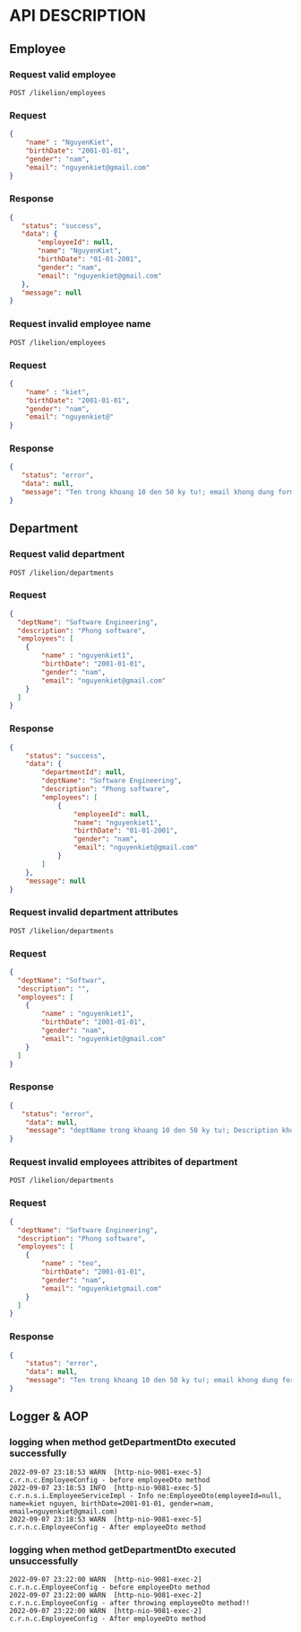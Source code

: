 # API DESCRIPTION

## Employee

### Request valid employee
`POST /likelion/employees`
### Request
```json
{
    "name" : "NguyenKiet",
    "birthDate": "2001-01-01",
    "gender": "nam",    
    "email": "nguyenkiet@gmail.com"
}
```
### Response
 ```json
{
    "status": "success",
    "data": {
        "employeeId": null,
        "name": "NguyenKiet",
        "birthDate": "01-01-2001",
        "gender": "nam",
        "email": "nguyenkiet@gmail.com"
    },
    "message": null
}
```


### Request invalid employee name
`POST /likelion/employees`
### Request
```json
{
    "name" : "kiet",
    "birthDate": "2001-01-01",
    "gender": "nam",    
    "email": "nguyenkiet@"
}
```
### Response
 ```json
{
    "status": "error",
    "data": null,
    "message": "Ten trong khoang 10 den 50 ky tu!; email khong dung format; "
}
```

## Department

### Request valid department
`POST /likelion/departments`
### Request
```json
{
  "deptName": "Software Engineering", 
  "description": "Phong software",
  "employees": [
    {
        "name" : "nguyenkiet1",
        "birthDate": "2001-01-01",
        "gender": "nam",    
        "email": "nguyenkiet@gmail.com"
    }
  ]
}
```
### Response
```json
{
    "status": "success",
    "data": {
        "departmentId": null,
        "deptName": "Software Engineering",
        "description": "Phong software",
        "employees": [
            {
                "employeeId": null,
                "name": "nguyenkiet1",
                "birthDate": "01-01-2001",
                "gender": "nam",
                "email": "nguyenkiet@gmail.com"
            }
        ]
    },
    "message": null
}
```

### Request invalid department attributes
`POST /likelion/departments`
### Request
```json
{
  "deptName": "Softwar", 
  "description": "",
  "employees": [
    {
        "name" : "nguyenkiet1",
        "birthDate": "2001-01-01",
        "gender": "nam",    
        "email": "nguyenkiet@gmail.com"
    }
  ]
}
```
### Response
```json
{
   "status": "error",
    "data": null,
    "message": "deptName trong khoang 10 den 50 ky tu!; Description khong dc de trong; "
}
```

### Request invalid employees attribites of department
`POST /likelion/departments`
### Request
```json
{
  "deptName": "Software Engineering", 
  "description": "Phong software",
  "employees": [
    {
        "name" : "teo",
        "birthDate": "2001-01-01",
        "gender": "nam",    
        "email": "nguyenkietgmail.com"
    }
  ]
}
```
### Response
```json
{
    "status": "error",
    "data": null,
    "message": "Ten trong khoang 10 den 50 ky tu!; email khong dung format; "
}
```

## Logger & AOP
### logging when method getDepartmentDto executed successfully
```
2022-09-07 23:18:53 WARN  [http-nio-9081-exec-5] c.r.n.c.EmployeeConfig - before employeeDto method
2022-09-07 23:18:53 INFO  [http-nio-9081-exec-5] c.r.n.s.i.EmployeeServiceImpl - Info ne:EmployeeDto(employeeId=null, name=kiet nguyen, birthDate=2001-01-01, gender=nam, email=nguyenkiet@gmail.com)
2022-09-07 23:18:53 WARN  [http-nio-9081-exec-5] c.r.n.c.EmployeeConfig - After employeeDto method
```

### logging when method getDepartmentDto executed unsuccessfully
```
2022-09-07 23:22:00 WARN  [http-nio-9081-exec-2] c.r.n.c.EmployeeConfig - before employeeDto method
2022-09-07 23:22:00 WARN  [http-nio-9081-exec-2] c.r.n.c.EmployeeConfig - after throwing employeeDto method!!
2022-09-07 23:22:00 WARN  [http-nio-9081-exec-2] c.r.n.c.EmployeeConfig - After employeeDto method
```

